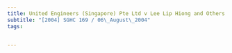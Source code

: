 ```yaml
---
title: United Engineers (Singapore) Pte Ltd v Lee Lip Hiong and Others 
subtitle: "[2004] SGHC 169 / 06\_August\_2004"
tags:


---
```


